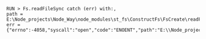 
    RUN > Fs.readFileSync catch (err) with:,
    path = E:\Node_projects\Node_Way\node_modules\st_fs\ConstructFs\FsCreate\readFileSync\Examples\cleareeRR\test_ini_module.js,
    err = {"errno":-4058,"syscall":"open","code":"ENOENT","path":"E:\\Node_projects\\Node_Way\\node_modules\\st_fs\\ConstructFs\\FsCreate\\readFileSync\\Examples\\cleareeRR\\test_ini_module.js"}
    
